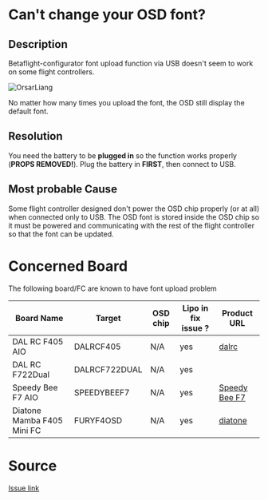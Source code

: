 # Can't change your OSD font?

## Description

Betaflight-configurator font upload function via USB doesn't seem to work on some flight controllers.

![OrsarLiang](https://oscarliang.com/ctt/uploads/2017/07/betaflight-osd-font-manager.jpg)

No matter how many times you upload the font, the OSD still display the default font.

## Resolution

You need the battery to be **plugged in** so the function works properly (**PROPS REMOVED!**). Plug the battery in **FIRST**, then connect to USB.

## Most probable Cause

Some flight controller designed don't power the OSD chip properly (or at all) when connected only to USB. The OSD font is stored inside the OSD chip so it must be powered and communicating with the rest of the flight controller so that the font can be updated.

# Concerned Board

The following board/FC are known to have font upload problem

| Board Name                 | Target        | OSD chip | Lipo in fix issue ? | Product URL                                                                                                                                       |
| -------------------------- | ------------- | -------- | ------------------- | ------------------------------------------------------------------------------------------------------------------------------------------------- |
| DAL RC F405 AIO            | DALRCF405     | N/A      | yes                 | [dalrc](http://www.dalrc.cn/DALRC/plus/view.php?aid=186)                                                                                          |
| DAL RC F722Dual            | DALRCF722DUAL | N/A      | yes                 |                                                                                                                                                   |
| Speedy Bee F7 AIO          | SPEEDYBEEF7   | N/A      | yes                 | [Speedy Bee F7](https://www.speedybee.com/f7-aio-flight-controller/)                                                                              |
| Diatone Mamba F405 Mini FC | FURYF4OSD     | N/A      | yes                 | [diatone](https://www.diatoneusa.com/store/p574/MAMBA_F405_Mini_Betaflight_Flight_Controller_F25_25A_2_4S_DSHOT600_FPV_Racing_Brushless_ESC.html) |

# Source

[Issue link](https://github.com/betaflight/betaflight-configurator/issues/1301)
